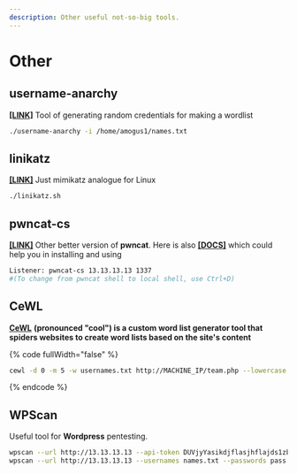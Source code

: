 ```yaml
---
description: Other useful not-so-big tools.
---
```


# Other

## username-anarchy

[**\[LINK\]**](https://github.com/urbanadventurer/username-anarchy) Tool of generating random credentials  for making a wordlist

```bash
./username-anarchy -i /home/amogus1/names.txt 
```

## linikatz

[**\[LINK\]**](https://github.com/CiscoCXSecurity/linikatz) Just mimikatz analogue for Linux

```bash
./linikatz.sh
```

## pwncat-cs

[**\[LINK\]**](https://github.com/calebstewart/pwncat?tab=readme-ov-file) Other better version of **pwncat**. Here is also [**\[DOCS\]**](https://pwncat.readthedocs.io/en/latest/) which could help you in installing and using

```bash
Listener: pwncat-cs 13.13.13.13 1337
#(To change from pwncat shell to local shell, use Ctrl+D)
```

## CeWL

[**CeWL**](https://www.geeksforgeeks.org/cewl-tool-creating-custom-wordlists-tool-in-kali-linux/) **(pronounced "cool") is a custom word list generator tool that spiders websites to create word lists based on the site's content**

{% code fullWidth="false" %}
```bash
cewl -d 0 -m 5 -w usernames.txt http://MACHINE_IP/team.php --lowercase
```
{% endcode %}

## WPScan

Useful tool for **Wordpress** pentesting.

```bash
wpscan --url http://13.13.13.13 --api-token DUVjyYasikdjflasjhflajds1zb5ampmFuTA4DNXYsf4
wpscan --url http://13.13.13.13 --usernames names.txt --passwords pass.txt
```
